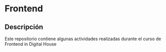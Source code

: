 # Frontend

## Descripción

Este repositorio contiene algunas actividades realizadas durante el curso de Frontend in Digital House